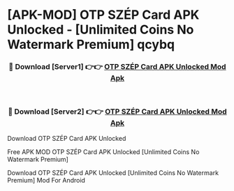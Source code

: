 # [APK-MOD] OTP SZÉP Card APK Unlocked - [Unlimited Coins No Watermark Premium] qcybq



<div align="center">
<h3>🔴 Download [Server1] 👉👉 <a href="https://momento.my/?title=OTP_SZÉP_Card_APK_Unlocked">OTP SZÉP Card APK Unlocked Mod Apk</a></h3><br>

<h3>🔴 Download [Server2] 👉👉 <a href="https://momento.my/?title=OTP_SZÉP_Card_APK_Unlocked">OTP SZÉP Card APK Unlocked Mod Apk</a></h3>
</div>



Download OTP SZÉP Card APK Unlocked 

Free APK MOD OTP SZÉP Card APK Unlocked [Unlimited Coins No Watermark Premium]

Download OTP SZÉP Card APK Unlocked [Unlimited Coins No Watermark Premium] Mod For Android

